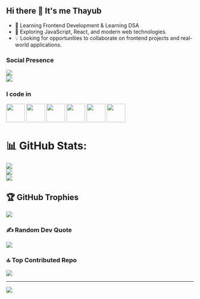 
## Hi there 👋 It's me Thayub



- 🚀 Learning Frontend Development & Learning DSA 
- 🌱 Exploring JavaScript, React, and modern web technologies.
- 💡 Looking for opportunities to collaborate on frontend projects and real-world applications.
<!-- -  Passionate about frontend development and building interactive web applications. -->


### Social Presence


[<img src="https://img.shields.io/badge/LinkedIn-0077B5?style=for-the-badge&logo=linkedin&logoColor=white" />](https://www.linkedin.com/public-profile/settings?trk=d_flagship3_profile_self_view_public_profile)  
[<img src="https://img.shields.io/badge/instagram-d62976?style=for-the-badge&logo=instagram&logoColor=white" />](https://www.instagram.com/smiley_killer_749/?hl=en)



### I code in

<p align="left">
  <img height="50" width="50" src="https://img.icons8.com/color/48/000000/html-5.png"/>
  <img height="50" width="50" src="https://img.icons8.com/color/48/000000/css3.png"/>
  <img height="50" width="50" src="https://img.icons8.com/color/48/000000/sass.png"/>
  <img height="50" width="50" src="https://img.icons8.com/color/48/000000/javascript.png"/>
  <img height="50" width="50" src="https://img.icons8.com/color/48/000000/mysql-logo.png"/>
  <img height="50" width="50" src="https://img.icons8.com/color/48/000000/java-coffee-cup-logo.png"/>
</p>




# 📊 GitHub Stats:
![](https://github-readme-stats.vercel.app/api?username=Mohamedthayub&theme=dark&hide_border=false&include_all_commits=true&count_private=true)<br/>
![](https://nirzak-streak-stats.vercel.app/?user=Mohamedthayub&theme=dark&hide_border=false)<br/>
![](https://github-readme-stats.vercel.app/api/top-langs/?username=Mohamedthayub&theme=dark&hide_border=false&include_all_commits=true&count_private=true&layout=compact)

## 🏆 GitHub Trophies
![](https://github-profile-trophy.vercel.app/?username=Mohamedthayub&theme=radical&no-frame=false&no-bg=true&margin-w=4)

### ✍️ Random Dev Quote
![](https://quotes-github-readme.vercel.app/api?type=horizontal&theme=radical)

### 🔝 Top Contributed Repo
![](https://github-contributor-stats.vercel.app/api?username=Mohamedthayub&limit=5&theme=monokai&combine_all_yearly_contributions=true)

---
[![](https://visitcount.itsvg.in/api?id=Mohamedthayub&icon=0&color=0)](https://visitcount.itsvg.in)

<!-- Proudly created with GPRM ( https://gprm.itsvg.in ) -->